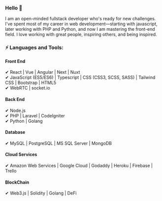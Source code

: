 ### Hello 👋
I am an open-minded fullstack developer who's ready for new challenges. I've spent most of my career in web development—starting with javascript, later working with PHP and Python, and now I am mastering the front-end field. I love working with great people, inspiring others, and being inspired.
<br />
### ⚡ Languages and Tools:
#### Front End 
   ✔ React | Vue | Angular | Next | Nuxt <br />
   ✔ JavaScript (ES5/ES6) | Typescript | CSS (CSS3, SCSS, SASS) | Tailwind CSS | Bootstrap | HTML5 <br />
   ✔ WebRTC | socket.io 
#### Back End
   ✔ Node.js <br />
   ✔ PHP | Laravel | CodeIgniter <br />
   ✔ Python | Golang
#### Database
   ✔ MySQL | PostgreSQL | MS SQL Server | MongoDB
#### Cloud Services
   ✔ Amazon Web Services | Google Cloud | Godaddy | Heroku | Firebase | Trello 
#### BlockChain
   ✔ Web3.js | Solidity | Golang | DeFi <br />
